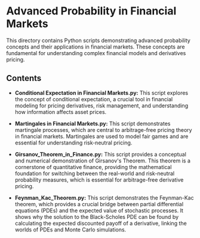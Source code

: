 # Advanced Probability in Financial Markets

This directory contains Python scripts demonstrating advanced probability concepts and their applications in financial markets. These concepts are fundamental for understanding complex financial models and derivatives pricing.

## Contents

- **Conditional Expectation in Financial Markets.py:**
  This script explores the concept of conditional expectation, a crucial tool in financial modeling for pricing derivatives, risk management, and understanding how information affects asset prices.

- **Martingales in Financial Markets.py:**
  This script demonstrates martingale processes, which are central to arbitrage-free pricing theory in financial markets. Martingales are used to model fair games and are essential for understanding risk-neutral pricing.

- **Girsanov_Theorem_in_Finance.py:**
  This script provides a conceptual and numerical demonstration of Girsanov's Theorem. This theorem is a cornerstone of quantitative finance, providing the mathematical foundation for switching between the real-world and risk-neutral probability measures, which is essential for arbitrage-free derivative pricing.

- **Feynman_Kac_Theorem.py:**
  This script demonstrates the Feynman-Kac theorem, which provides a crucial bridge between partial differential equations (PDEs) and the expected value of stochastic processes. It shows why the solution to the Black-Scholes PDE can be found by calculating the expected discounted payoff of a derivative, linking the worlds of PDEs and Monte Carlo simulations.
